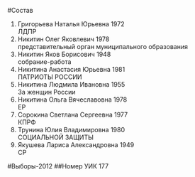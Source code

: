 #Состав
1. Григорьева Наталья Юрьевна 1972   
    ЛДПР
2. Никитин Олег Яковлевич 1978   
    представительный орган муниципального образования
3. Никитин Яков Борисович 1948   
    собрание-работа
4. Никитина Анастасия Юрьевна 1981   
    ПАТРИОТЫ РОССИИ
5. Никитина Людмила Ивановна 1955   
    За женщин России
6. Никитина Ольга Вячеславовна 1978   
    ЕР
7. Сорокина Светлана Сергеевна 1977   
    КПРФ
8. Трунина Юлия Владимировна 1980   
    СОЦИАЛЬНОЙ ЗАЩИТЫ
9. Якушева Лариса Александровна 1949   
    СР

#Выборы-2012
##Номер УИК
177